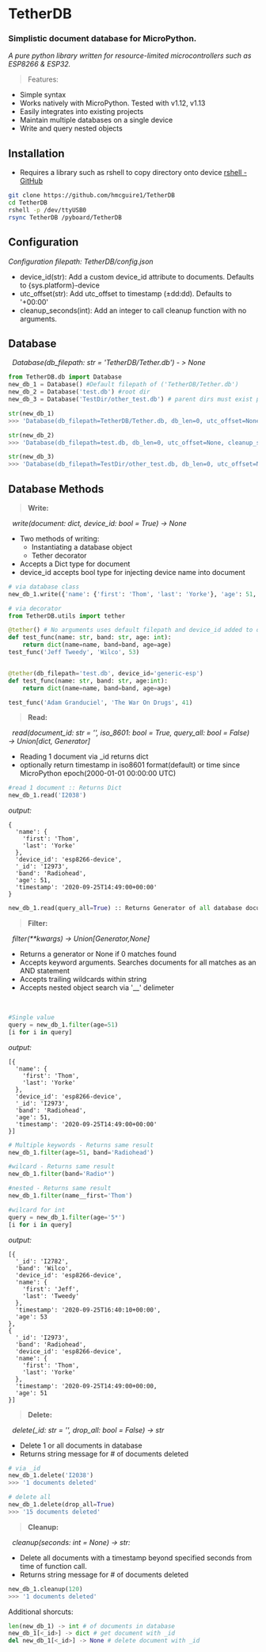 # TetherDB
### Simplistic document database for MicroPython.
*A pure python library written for resource-limited microcontrollers such as ESP8266 & ESP32.*
<br>

> Features:
- Simple syntax
- Works natively with MicroPython. Tested with v1.12, v1.13
- Easily integrates into existing projects
- Maintain multiple databases on a single device
- Write and query nested objects

Installation
---
- Requires a library such as rshell to copy directory onto device
[rshell - GitHub](https://github.com/dhylands/rshell)

```sh
git clone https://github.com/hmcguire1/TetherDB
cd TetherDB
rshell -p /dev/ttyUSB0
rsync TetherDB /pyboard/TetherDB
```
Configuration
---
*Configuration filepath: TetherDB/config.json*
- device_id(str): Add a custom device_id attribute to documents. Defaults to {sys.platform}-device
- utc_offset(str): Add utc_offset to timestamp (&#177;dd:dd). Defaults to '+00:00'
- cleanup_seconds(int): Add an integer to call cleanup function with no arguments.

Database
---

&nbsp;&nbsp;*Database(db_filepath: str = 'TetherDB/Tether.db') - > None*

```python
from TetherDB.db import Database
new_db_1 = Database() #Default filepath of ('TetherDB/Tether.db')
new_db_2 = Database('test.db') #root dir
new_db_3 = Database('TestDir/other_test.db') # parent dirs must exist prior to database file creation

str(new_db_1)
>>> 'Database(db_filepath=TetherDB/Tether.db, db_len=0, utc_offset=None, cleanup_seconds=None)'

str(new_db_2)
>>> 'Database(db_filepath=test.db, db_len=0, utc_offset=None, cleanup_seconds=None)'

str(new_db_3)
>>> 'Database(db_filepath=TestDir/other_test.db, db_len=0, utc_offset=None, cleanup_seconds=None)'
```

Database Methods
---

> **Write:**

&nbsp;&nbsp;*write(document: dict, device_id: bool = True) → None*

- Two methods of writing:
    - Instantiating a database object
    - Tether decorator 
- Accepts a Dict type for document
- device_id accepts bool type for injecting device name into document

```python
# via database class
new_db_1.write({'name': {'first': 'Thom', 'last': 'Yorke'}, 'age': 51, 'band': 'Radiohead'})

# via decorator
from TetherDB.utils import tether

@tether() # No arguments uses default filepath and device_id added to documents
def test_func(name: str, band: str, age: int):
    return dict(name=name, band=band, age=age)
test_func('Jeff Tweedy', 'Wilco', 53)


@tether(db_filepath='test.db', device_id='generic-esp')
def test_func(name: str, band: str, age:int):
    return dict(name=name, band=band, age=age)

test_func('Adam Granduciel', 'The War On Drugs', 41)
```

> **Read:**

&nbsp;&nbsp;*read(document_id: str = '', iso_8601: bool = True, query_all: bool = False) → Union[dict, Generator]*

- Reading 1 document via _id returns dict
- optionally return timestamp in iso8601 format(default) or time since MicroPython epoch(2000-01-01 00:00:00 UTC)

```python
#read 1 document :: Returns Dict
new_db_1.read('I2038')
```
*output:*
```
{
  'name': {
    'first': 'Thom',
    'last': 'Yorke'
  },
  'device_id': 'esp8266-device',
  '_id': 'I2973',
  'band': 'Radiohead',
  'age': 51,
  'timestamp': '2020-09-25T14:49:00+00:00'
}
```
```python
new_db_1.read(query_all=True) :: Returns Generator of all database documents
```

> **Filter:**

&nbsp;&nbsp;*filter(\*\*kwargs) → Union[Generator,None]*

- Returns a generator or None if 0 matches found
- Accepts keyword arguments. Searches documents for all matches as an AND statement
- Accepts trailing wildcards within string
- Accepts nested object search via '__' delimeter
<br>

```python
#Single value
query = new_db_1.filter(age=51)
[i for i in query]
```
*output:*
```
[{
  'name': {
    'first': 'Thom',
    'last': 'Yorke'
  },
  'device_id': 'esp8266-device',
  '_id': 'I2973',
  'band': 'Radiohead',
  'age': 51,
  'timestamp': '2020-09-25T14:49:00+00:00'
}]
```
```python
# Multiple keywords - Returns same result
new_db_1.filter(age=51, band='Radiohead')

#wilcard - Returns same result
new_db_1.filter(band='Radio*')

#nested - Returns same result
new_db_1.filter(name__first='Thom')

#wilcard for int
query = new_db_1.filter(age='5*')
[i for i in query]
```
*output:*
```
[{
  '_id': 'I2782',
  'band': 'Wilco',
  'device_id': 'esp8266-device',
  'name': {
    'first': 'Jeff',
    'last': 'Tweedy'
  },
  'timestamp': '2020-09-25T16:40:10+00:00',
  'age': 53
},
{
  '_id': 'I2973',
  'band': 'Radiohead',
  'device_id': 'esp8266-device',
  'name': {
    'first': 'Thom',
    'last': 'Yorke'
  },
  'timestamp': '2020-09-25T14:49:00+00:00,
  'age': 51
}]
```

> **Delete:**

&nbsp;&nbsp;*delete(_id: str = '', drop_all: bool = False) → str*

- Delete 1 or all documents in database
- Returns string message for # of documents deleted

```python
# via _id
new_db_1.delete('I2038')
>>> '1 documents deleted'

# delete all
new_db_1.delete(drop_all=True)
>>> '15 documents deleted'
```

> **Cleanup:**

&nbsp;&nbsp;*cleanup(seconds: int = None) -> str:*

- Delete all documents with a timestamp beyond specified seconds from time of function call.
- Returns string message for # of documents deleted
```python
new_db_1.cleanup(120)
>>> '1 documents deleted'
```

Additional shorcuts:
```python
len(new_db_1) -> int # of documents in database
new_db_1[<_id>] -> dict # get document with _id
del new_db_1[<_id>] -> None # delete document with _id
```